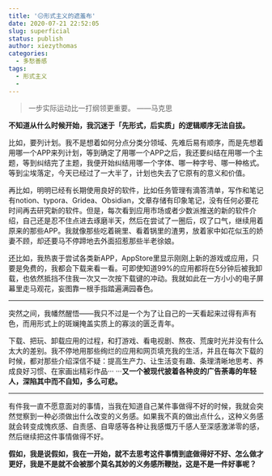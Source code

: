 ```yaml
---
title: '😑形式主义的遮羞布'
date: 2020-07-21 22:52:05
slug: superficial
status: publish
author: xiezythomas
categories: 
  - 多愁善感
tags:
  - 形式主义
  - 
---
```

> 一步实际运动比一打纲领更重要。
> ——马克思

**不知道从什么时候开始，我沉迷于「先形式，后实质」的逻辑顺序无法自拔。**

比如，要列计划。我不是想着如何分点分类分领域、先难后易有顺序，而是先想着用哪一个APP来列计划，等到确定了用哪一个APP之后，我还要纠结在用哪一个主题，等到纠结完了主题，我便开始纠结用哪一个字体、哪一种字号、哪一种格式。等到尘埃落定，今天已经过了一大半了，计划也失去了它原有的意义和价值。

再比如，明明已经有长期使用良好的软件，比如任务管理有滴答清单，写作和笔记有notion、typora、Gridea、Obsidian，文章存储有印象笔记，没有任何必要花时间再去研究新的软件。但是，每次看到应用市场或者少数派推送的新的软件介绍，自己还是忍不住点进去琢磨半天，然后在尝试了一圈后，叹了口气，继续用着原来的那些APP。我就像那些吃着碗里、看着锅里的渣男，放着家中如花似玉的娇妻不顾，却还要马不停蹄地去外面招惹那些半老徐娘。

还比如，我热衷于尝试各类新APP，AppStore里显示刚刚上新的游戏或应用，只要是免费的，我都会下载来看一看。可即使知道99%的应用都将在5分钟后被我卸载，也依然抵挡不住我一次又一次按下载键的冲动。我就如此在一方小小的电子屏幕里走马观花，妄图靠一根手指踏遍满园春色。

---

突然之间，我幡然醒悟——我只不过是一个为了让自己的一天看起来过得有声有色，而用形式上的斑斓掩盖实质上的寡淡的匮乏青年。

下载、把玩、卸载应用的过程，和打游戏、看电视剧、熬夜、荒废时光并没有什么太大的差别。我不停地用那些绚烂的应用和网页填充我的生活，并且在每次下载的时候，都对那些介绍深信不疑：提高生产力、让生活变有趣、条理清晰地思考、养成良好习惯、在家画出精彩作品··· ···**又一个被现代披着各种皮的广告荼毒的年轻人，深陷其中而不自知，多么可悲。**

---

有件我一直不愿意面对的事情，当我在知道自己某件事做得不好的时候，我就会突然觉察到一种必须做出什么改变的义务感。如果我不真的做出点什么，这种义务感就会转变成愧疚感、自责感、自卑感等各种让我感慨万千感人至深感激涕零的感，然后继续把这件事情做得不好。

**假如，我是说假如，我在一开始，就不去思考这件事情到底做得好不好、怎么做才更好，我是不是就不会被那个莫名其妙的义务感所鞭挞，这是不是一件好事呢？**



